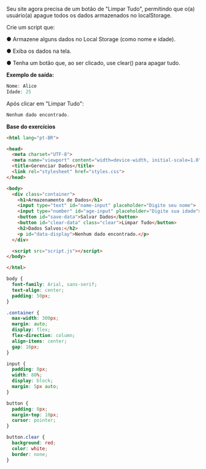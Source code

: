 Seu site agora precisa de um botão de "Limpar Tudo", permitindo que o(a) usuário(a) apague todos os dados armazenados no localStorage.

Crie um script que:

● Armazene alguns dados no Local Storage (como nome e idade).

● Exiba os dados na tela.

● Tenha um botão que, ao ser clicado, use clear() para apagar tudo.

**Exemplo de saída:**

```js
Nome: Alice
Idade: 25
```
Após clicar em "Limpar Tudo":

```js
Nenhum dado encontrado.
```

**Base do exercícios**


```html
<html lang="pt-BR">

<head>
  <meta charset="UTF-8">
  <meta name="viewport" content="width=device-width, initial-scale=1.0">
  <title>Gerenciar Dados</title>
  <link rel="stylesheet" href="styles.css">
</head>

<body>
  <div class="container">
    <h1>Armazenamento de Dados</h1>
    <input type="text" id="name-input" placeholder="Digite seu nome">
    <input type="number" id="age-input" placeholder="Digite sua idade">
    <button id="save-data">Salvar Dados</button>
    <button id="clear-data" class="clear">Limpar Tudo</button>
    <h2>Dados Salvos:</h2>
    <p id="data-display">Nenhum dado encontrado.</p>
  </div>

  <script src="script.js"></script>
</body>

</html>
```

```css
body {
  font-family: Arial, sans-serif;
  text-align: center;
  padding: 50px;
}

.container {
  max-width: 300px;
  margin: auto;
  display: flex;
  flex-direction: column;
  align-items: center;
  gap: 16px;
}

input {
  padding: 8px;
  width: 80%;
  display: block;
  margin: 5px auto;
}

button {
  padding: 8px;
  margin-top: 10px;
  cursor: pointer;
}

button.clear {
  background: red;
  color: white;
  border: none;
}

```